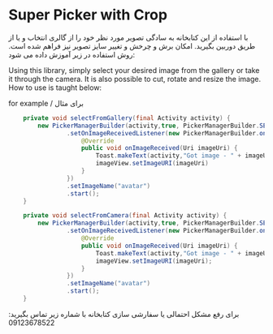 # Super Picker with Crop

با استفاده از این کتابخانه به سادگی تصویر مورد نظر خود را از گالری انتخاب و یا از طریق دوربین بگیرید.
امکان برش و چرخش و تغییر سایز تصویر نیز فراهم شده است.
روش استفاده در زیر آموزش داده می شود:

Using this library, simply select your desired image from the gallery or take it through the camera.
It is also possible to cut, rotate and resize the image.
How to use is taught below:

for example / 
برای مثال
```java
    private void selectFromGallery(final Activity activity) {
        new PickerManagerBuilder(activity,true, PickerManagerBuilder.SELECT_FROM_GALLERY)
                .setOnImageReceivedListener(new PickerManagerBuilder.onImageReceivedListener() {
                    @Override
                    public void onImageReceived(Uri imageUri) {
                        Toast.makeText(activity,"Got image - " + imageUri, Toast.LENGTH_LONG).show();
                        imageView.setImageURI(imageUri)
                    }
                })
                .setImageName("avatar")
                .start();
    }
```

```java
    private void selectFromCamera(final Activity activity) {
        new PickerManagerBuilder(activity,true, PickerManagerBuilder.SELECT_FROM_CAMERA)
                .setOnImageReceivedListener(new PickerManagerBuilder.onImageReceivedListener() {
                    @Override
                    public void onImageReceived(Uri imageUri) {
                        Toast.makeText(activity,"Got image - " + imageUri, Toast.LENGTH_LONG).show();
                        imageView.setImageURI(imageUri);
                    }
                })
                .setImageName("avatar")
                .start();
    }
```

برای رفع مشکل احتمالی یا سفارشی سازی کتابخانه با شماره زیر تماس بگیرید:
09123678522


